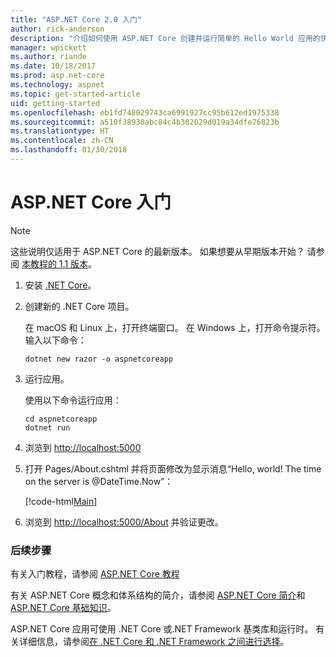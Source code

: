 ```yaml
---
title: "ASP.NET Core 2.0 入门"
author: rick-anderson
description: "介绍如何使用 ASP.NET Core 创建并运行简单的 Hello World 应用的快速教程。"
manager: wpickett
ms.author: riande
ms.date: 10/18/2017
ms.prod: asp.net-core
ms.technology: aspnet
ms.topic: get-started-article
uid: getting-started
ms.openlocfilehash: eb1fd748029743ca6991927cc95b612ed1975338
ms.sourcegitcommit: a510f38930abc84c4b302029d019a34dfe76823b
ms.translationtype: HT
ms.contentlocale: zh-CN
ms.lasthandoff: 01/30/2018
---
```

# <a name="get-started-with-aspnet-core"></a>ASP.NET Core 入门

> [!NOTE]
> 这些说明仅适用于 ASP.NET Core 的最新版本。 如果想要从早期版本开始？ 请参阅 [本教程的 1.1 版本](xref:getting-started-1.1)。

1. 安装 [.NET Core](https://www.microsoft.com/net/core/)。

2. 创建新的 .NET Core 项目。

   在 macOS 和 Linux 上，打开终端窗口。 在 Windows 上，打开命令提示符。 输入以下命令：

    ```terminal
    dotnet new razor -o aspnetcoreapp
    ```
    
4. 运行应用。

    使用以下命令运行应用：

    ```terminal
    cd aspnetcoreapp
    dotnet run
    ```

5. 浏览到 [http://localhost:5000](http://localhost:5000)

6. 打开 Pages/About.cshtml 并将页面修改为显示消息“Hello, world! The time on the server is @DateTime.Now”：

    [!code-html[Main](getting-started/sample/getting-started/about.cshtml?highlight=9&range=1-9)]

7. 浏览到 [http://localhost:5000/About](http://localhost:5000/About) 并验证更改。

### <a name="next-steps"></a>后续步骤

有关入门教程，请参阅 [ASP.NET Core 教程](tutorials/index.md)

有关 ASP.NET Core 概念和体系结构的简介，请参阅 [ASP.NET Core 简介](index.md)和 [ASP.NET Core 基础知识](fundamentals/index.md)。

ASP.NET Core 应用可使用 .NET Core 或.NET Framework 基类库和运行时。 有关详细信息，请参阅[在 .NET Core 和 .NET Framework 之间进行选择](https://docs.microsoft.com/dotnet/articles/standard/choosing-core-framework-server)。
